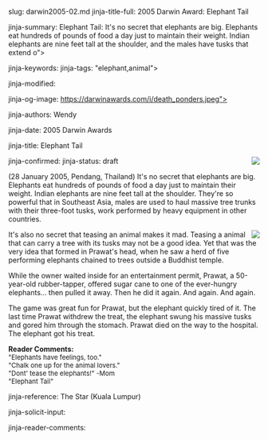 slug: darwin2005-02.md
jinja-title-full: 2005 Darwin Award: Elephant Tail

jinja-summary: Elephant Tail: It's no secret that elephants are big. Elephants eat hundreds of pounds of food a day just to maintain their weight. Indian elephants are nine feet tall at the shoulder, and the males have tusks that extend o">

jinja-keywords:
jinja-tags: "elephant,animal">

jinja-modified:

jinja-og-image: https://darwinawards.com/i/death_ponders.jpeg">

jinja-authors: Wendy

jinja-date: 2005 Darwin Awards


jinja-title: Elephant Tail


jinja-confirmed:
jinja-status: draft
<A href="/cgi/search.pl?keywords=category%3Delephant&swishindex=stories.data&show_description=yes&maxdisplay=10&maxresults=50"><IMG
src="/i/icon/elephant.png" border=0 align=right></A>

(28 January 2005, Pendang, Thailand) It's no secret that elephants are big.
Elephants eat hundreds of pounds of food a day just to maintain their
weight.	 Indian elephants are nine feet tall at the shoulder. They're so
powerful that in Southeast Asia, males are used to haul massive tree trunks
with their three-foot tusks, work performed by heavy equipment in other
countries.

<A href="/art/mcdonnell" target="_top"><IMG src="/i/art/mcdonnell/Elephant_tail_color.med.jpg" align="right" border="0"></A>

It's also no secret that teasing an animal makes it mad. Teasing a animal
that can carry a tree with its tusks may not be a good idea. Yet that was
the very idea that formed in Prawat's head, when he saw a herd of five
performing elephants chained to trees outside a Buddhist temple.

While the owner waited inside for an entertainment permit, Prawat, a
50-year-old rubber-tapper, offered sugar cane to one of the ever-hungry
elephants... then pulled it away. Then he did it again. And again. And
again.

The game was great fun for Prawat, but the elephant quickly tired of it.
The last time Prawat withdrew the treat, the elephant swung his massive
tusks and gored him through the stomach. Prawat died on the way to the
hospital. The elephant got his treat.

<B>Reader Comments:</B><BR>
<FONT size="-1">
"Elephants have feelings, too."<BR>
"Chalk one up for the animal lovers."<BR>
"Dont' tease the elephants!" -Mom<BR>
"Elephant Tail"<BR>
</FONT>
<P align=center>
<!--#include virtual="/inc/votebar_viewvoteonly" -->

jinja-reference: The Star (Kuala Lumpur)

jinja-solicit-input:

jinja-reader-comments:



<!--#include file=nav_2005.html -->


